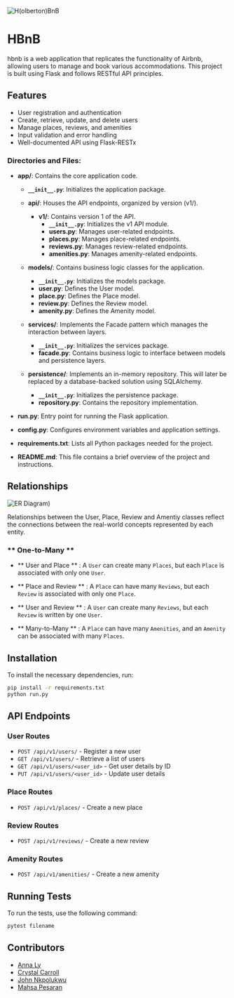 ![H(olberton)BnB](https://github.com/mpesaran/hbnb/blob/786d6e184ef8ff367ba04ce2356f6f77e210fe9c/hbnb.png)
# HBnB
hbnb is a web application that replicates the functionality of Airbnb, allowing users to manage and book various accommodations. This project is built using Flask and follows RESTful API principles.

## Features

- User registration and authentication
- Create, retrieve, update, and delete users
- Manage places, reviews, and amenities
- Input validation and error handling
- Well-documented API using Flask-RESTx

### Directories and Files:

- **app/**: Contains the core application code.
  - **`__init__.py`**: Initializes the application package.
  
  - **api/**: Houses the API endpoints, organized by version (v1/).
    - **v1/**: Contains version 1 of the API.
      - **`__init__.py`**: Initializes the v1 API module.
      - **users.py**: Manages user-related endpoints.
      - **places.py**: Manages place-related endpoints.
      - **reviews.py**: Manages review-related endpoints.
      - **amenities.py**: Manages amenity-related endpoints.
  
  - **models/**: Contains business logic classes for the application.
    - **`__init__.py`**: Initializes the models package.
    - **user.py**: Defines the User model.
    - **place.py**: Defines the Place model.
    - **review.py**: Defines the Review model.
    - **amenity.py**: Defines the Amenity model.
  
  - **services/**: Implements the Facade pattern which manages the interaction between layers.
    - **`__init__.py`**: Initializes the services package.
    - **facade.py**: Contains business logic to interface between models and persistence layers.

  - **persistence/**: Implements an in-memory repository. This will later be replaced by a database-backed solution using SQLAlchemy.
    - **`__init__.py`**: Initializes the persistence package.
    - **repository.py**: Contains the repository implementation.

- **run.py**: Entry point for running the Flask application.
  
- **config.py**: Configures environment variables and application settings.
  
- **requirements.txt**: Lists all Python packages needed for the project.
  
- **README.md**: This file contains a brief overview of the project and instructions.

## Relationships
![ER Diagram](https://github.com/mpesaran/hbnb/blob/6008810a94ee006ac6dbb77c4e3d9b7a3d6cb762/part-03/ERD%20holberton%20part%203.png))

Relationships between the User, Place, Review and Amentiy classes reflect the connections between the real-world concepts represented by each entity.

### ** One-to-Many **
- ** User and Place ** : A `User` can create many `Places`, but each `Place` is associated with only one `User`.
- ** Place and Review ** : A `Place` can have many `Reviews`, but each `Review` is associated with only one `Place`.
- ** User and Review ** : A `User` can create many `Reviews`, but each `Review` is written by one `User`.

- ** Many-to-Many ** : A `Place` can have many `Amenities`, and an `Amenity` can be associated with many `Places`.

## Installation

To install the necessary dependencies, run:

```bash
pip install -r requirements.txt
python run.py

```
## API Endpoints

### User Routes

- `POST /api/v1/users/` - Register a new user
- `GET /api/v1/users/` - Retrieve a list of users
- `GET /api/v1/users/<user_id>` - Get user details by ID
- `PUT /api/v1/users/<user_id>` - Update user details

### Place Routes

- `POST /api/v1/places/` - Create a new place


### Review Routes

- `POST /api/v1/reviews/` - Create a new review


### Amenity Routes

- `POST /api/v1/amenities/` - Create a new amenity

## Running Tests

To run the tests, use the following command:
 ```bash
 pytest filename
 ```

## Contributors
- [Anna Ly](https://github.com/aavly)
- [Crystal Carroll](https://github.com/Crystal-holberton)
- [John Nkpolukwu](https://github.com/Johnnsonkp)
- [Mahsa Pesaran](https://github.com/mpesaran)
